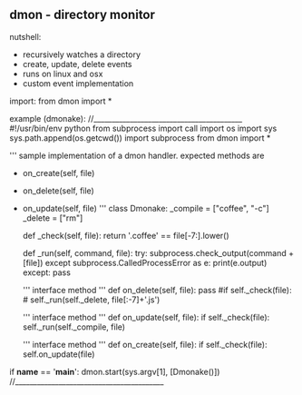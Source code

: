 dmon - directory monitor
-----------------------
nutshell:
- recursively watches a directory
- create, update, delete events
- runs on linux and osx
- custom event implementation

import:
from dmon import *

example (dmonake):
//_________________________________________
#!/usr/bin/env python
from subprocess import call
import os
import sys
sys.path.append(os.getcwd())
import subprocess
from dmon import *

'''
sample implementation of a dmon
handler. expected methods are
- on_create(self, file)
- on_delete(self, file)
- on_update(self, file)
'''
class Dmonake:
    _compile = ["coffee", "-c"]
    _delete = ["rm"]

    def _check(self, file):
        return '.coffee' == file[-7:].lower()

    def _run(self, command, file):
        try:
            subprocess.check_output(command + [file])
        except subprocess.CalledProcessError as e:
            print(e.output)
        except:
            pass

    ''' interface method '''
    def on_delete(self, file):
        pass
        #if self._check(file):
        #    self._run(self._delete, file[:-7]+'.js')

    ''' interface method '''
    def on_update(self, file):
        if self._check(file):
            self._run(self._compile, file)

    ''' interface method '''
    def on_create(self, file):
        if self._check(file):
            self.on_update(file)


if __name__ == '__main__':
    dmon.start(sys.argv[1], [Dmonake()])
//_________________________________________
